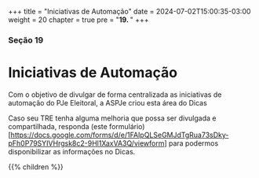 +++
title = "Iniciativas de Automação"
date = 2024-07-02T15:00:35-03:00
weight = 20
chapter = true
pre = "<b>19. </b>"
+++

### Seção 19

# Iniciativas de Automação

Com o objetivo de divulgar de forma centralizada as iniciativas de automação do PJe Eleitoral, a ASPJe criou esta área do Dicas

Caso seu TRE tenha alguma melhoria que possa ser divulgada e compartilhada, responda (este formulário)[https://docs.google.com/forms/d/e/1FAIpQLSeGMJdTgRua73sDky-pFh0P79SYIVHrgsk8c2-9Hl1XaxVA3Q/viewform] para podermos disponibilizar as informações no Dicas.

{{% children  %}}
